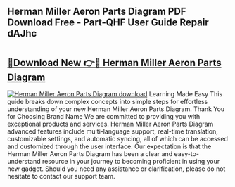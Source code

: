 ## Herman Miller Aeron Parts Diagram PDF Download Free - Part-QHF User Guide Repair dAJhc

# <h2><a href="http://dfovdq.blite.top/?on=Herman+Miller+Aeron+Parts+Diagram">🔗Download New 👉🔴 Herman Miller Aeron Parts Diagram</a></h2>

[![Herman Miller Aeron Parts Diagram download](https://i.imgur.com/lujVjoI.png)](http://dfovdq.blite.top/?on=Herman+Miller+Aeron+Parts+Diagram)
Learning Made Easy This guide breaks down complex concepts into simple steps for effortless understanding of your new Herman Miller Aeron Parts Diagram. Thank You for Choosing Brand Name We are committed to providing you with exceptional products and services. Herman Miller Aeron Parts Diagram advanced features include multi-language support, real-time translation, customizable settings, and automatic syncing, all of which can be accessed and customized through the user interface. Our expectation is that the Herman Miller Aeron Parts Diagram has been a clear and easy-to-understand resource in your journey to becoming proficient in using your new gadget. Should you need any assistance or clarification, please do not hesitate to contact our support team.
